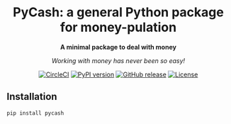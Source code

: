 
<div align="center">

# PyCash: a general Python package for money-pulation
**A minimal package to deal with money**

*Working with money has never been so easy!*

[![CircleCI](https://circleci.com/gh/urbamt/urbamt/tree/master.svg?style=svg)](https://circleci.com/gh/pycash/pycash/tree/master)
[![PyPI version](https://badge.fury.io/py/pycash.svg)](https://badge.fury.io/py/pycash)
[![GitHub release](https://img.shields.io/github/release/pycash/pycash.svg)](https://GitHub.com/pycash/releases/)
[![License](https://img.shields.io/badge/License-Apache%202.0-blue.svg)](https://github.com/pycash/pycash/blob/master/LICENSE)

</div>

## Installation
```bash
pip install pycash
```
